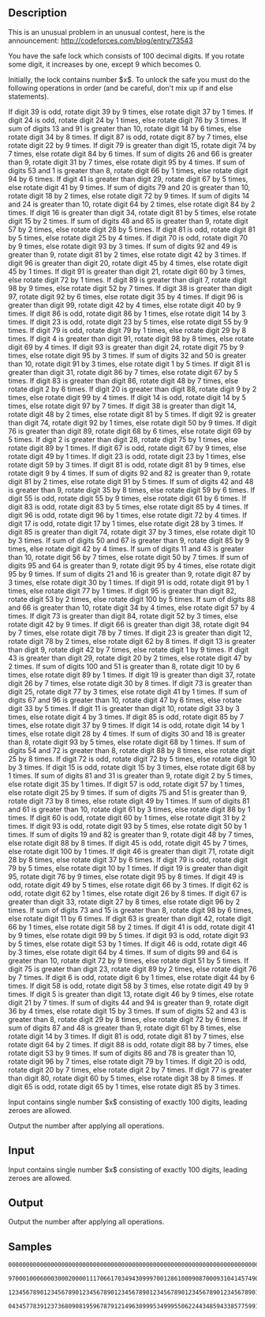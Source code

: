 ## Description

<div><p><span class="tex-font-style-it">This is an unusual problem in an unusual contest, here is the announcement: <a href="//codeforces.com/blog/entry/73543">http://codeforces.com/blog/entry/73543</a></span></p><p>You have the safe lock which consists of 100 decimal digits. If you rotate some digit, it increases by one, except 9 which becomes 0.</p><p>Initially, the lock contains number $x$. To unlock the safe you must do the following operations in order (and be careful, don't mix up if and else statements).</p><p>If digit 39 is odd, rotate digit 39 by 9 times, else rotate digit 37 by 1 times. If digit 24 is odd, rotate digit 24 by 1 times, else rotate digit 76 by 3 times. If sum of digits 13 and 91 is greater than 10, rotate digit 14 by 6 times, else rotate digit 34 by 8 times. If digit 87 is odd, rotate digit 87 by 7 times, else rotate digit 22 by 9 times. If digit 79 is greater than digit 15, rotate digit 74 by 7 times, else rotate digit 84 by 6 times. If sum of digits 26 and 66 is greater than 9, rotate digit 31 by 7 times, else rotate digit 95 by 4 times. If sum of digits 53 and 1 is greater than 8, rotate digit 66 by 1 times, else rotate digit 94 by 6 times. If digit 41 is greater than digit 29, rotate digit 67 by 5 times, else rotate digit 41 by 9 times. If sum of digits 79 and 20 is greater than 10, rotate digit 18 by 2 times, else rotate digit 72 by 9 times. If sum of digits 14 and 24 is greater than 10, rotate digit 64 by 2 times, else rotate digit 84 by 2 times. If digit 16 is greater than digit 34, rotate digit 81 by 5 times, else rotate digit 15 by 2 times. If sum of digits 48 and 65 is greater than 9, rotate digit 57 by 2 times, else rotate digit 28 by 5 times. If digit 81 is odd, rotate digit 81 by 5 times, else rotate digit 25 by 4 times. If digit 70 is odd, rotate digit 70 by 9 times, else rotate digit 93 by 3 times. If sum of digits 92 and 49 is greater than 9, rotate digit 81 by 2 times, else rotate digit 42 by 3 times. If digit 96 is greater than digit 20, rotate digit 45 by 4 times, else rotate digit 45 by 1 times. If digit 91 is greater than digit 21, rotate digit 60 by 3 times, else rotate digit 72 by 1 times. If digit 89 is greater than digit 7, rotate digit 98 by 9 times, else rotate digit 52 by 7 times. If digit 38 is greater than digit 97, rotate digit 92 by 6 times, else rotate digit 35 by 4 times. If digit 96 is greater than digit 99, rotate digit 42 by 4 times, else rotate digit 40 by 9 times. If digit 86 is odd, rotate digit 86 by 1 times, else rotate digit 14 by 3 times. If digit 23 is odd, rotate digit 23 by 5 times, else rotate digit 55 by 9 times. If digit 79 is odd, rotate digit 79 by 1 times, else rotate digit 29 by 8 times. If digit 4 is greater than digit 91, rotate digit 98 by 8 times, else rotate digit 69 by 4 times. If digit 93 is greater than digit 24, rotate digit 75 by 9 times, else rotate digit 95 by 3 times. If sum of digits 32 and 50 is greater than 10, rotate digit 91 by 3 times, else rotate digit 1 by 5 times. If digit 81 is greater than digit 31, rotate digit 86 by 7 times, else rotate digit 67 by 5 times. If digit 83 is greater than digit 86, rotate digit 48 by 7 times, else rotate digit 2 by 6 times. If digit 20 is greater than digit 88, rotate digit 9 by 2 times, else rotate digit 99 by 4 times. If digit 14 is odd, rotate digit 14 by 5 times, else rotate digit 97 by 7 times. If digit 38 is greater than digit 14, rotate digit 48 by 2 times, else rotate digit 81 by 5 times. If digit 92 is greater than digit 74, rotate digit 92 by 1 times, else rotate digit 50 by 9 times. If digit 76 is greater than digit 89, rotate digit 68 by 6 times, else rotate digit 69 by 5 times. If digit 2 is greater than digit 28, rotate digit 75 by 1 times, else rotate digit 89 by 1 times. If digit 67 is odd, rotate digit 67 by 9 times, else rotate digit 49 by 1 times. If digit 23 is odd, rotate digit 23 by 1 times, else rotate digit 59 by 3 times. If digit 81 is odd, rotate digit 81 by 9 times, else rotate digit 9 by 4 times. If sum of digits 92 and 82 is greater than 9, rotate digit 81 by 2 times, else rotate digit 91 by 5 times. If sum of digits 42 and 48 is greater than 9, rotate digit 35 by 8 times, else rotate digit 59 by 6 times. If digit 55 is odd, rotate digit 55 by 9 times, else rotate digit 61 by 6 times. If digit 83 is odd, rotate digit 83 by 5 times, else rotate digit 85 by 4 times. If digit 96 is odd, rotate digit 96 by 1 times, else rotate digit 72 by 4 times. If digit 17 is odd, rotate digit 17 by 1 times, else rotate digit 28 by 3 times. If digit 85 is greater than digit 74, rotate digit 37 by 3 times, else rotate digit 10 by 3 times. If sum of digits 50 and 67 is greater than 9, rotate digit 85 by 9 times, else rotate digit 42 by 4 times. If sum of digits 11 and 43 is greater than 10, rotate digit 56 by 7 times, else rotate digit 50 by 7 times. If sum of digits 95 and 64 is greater than 9, rotate digit 95 by 4 times, else rotate digit 95 by 9 times. If sum of digits 21 and 16 is greater than 9, rotate digit 87 by 3 times, else rotate digit 30 by 1 times. If digit 91 is odd, rotate digit 91 by 1 times, else rotate digit 77 by 1 times. If digit 95 is greater than digit 82, rotate digit 53 by 2 times, else rotate digit 100 by 5 times. If sum of digits 88 and 66 is greater than 10, rotate digit 34 by 4 times, else rotate digit 57 by 4 times. If digit 73 is greater than digit 84, rotate digit 52 by 3 times, else rotate digit 42 by 9 times. If digit 66 is greater than digit 38, rotate digit 94 by 7 times, else rotate digit 78 by 7 times. If digit 23 is greater than digit 12, rotate digit 78 by 2 times, else rotate digit 62 by 8 times. If digit 13 is greater than digit 9, rotate digit 42 by 7 times, else rotate digit 1 by 9 times. If digit 43 is greater than digit 29, rotate digit 20 by 2 times, else rotate digit 47 by 2 times. If sum of digits 100 and 51 is greater than 8, rotate digit 10 by 6 times, else rotate digit 89 by 1 times. If digit 19 is greater than digit 37, rotate digit 26 by 7 times, else rotate digit 30 by 8 times. If digit 73 is greater than digit 25, rotate digit 77 by 3 times, else rotate digit 41 by 1 times. If sum of digits 67 and 96 is greater than 10, rotate digit 47 by 6 times, else rotate digit 33 by 5 times. If digit 11 is greater than digit 10, rotate digit 33 by 3 times, else rotate digit 4 by 3 times. If digit 85 is odd, rotate digit 85 by 7 times, else rotate digit 37 by 9 times. If digit 14 is odd, rotate digit 14 by 1 times, else rotate digit 28 by 4 times. If sum of digits 30 and 18 is greater than 8, rotate digit 93 by 5 times, else rotate digit 68 by 1 times. If sum of digits 54 and 72 is greater than 8, rotate digit 88 by 8 times, else rotate digit 25 by 8 times. If digit 72 is odd, rotate digit 72 by 5 times, else rotate digit 10 by 3 times. If digit 15 is odd, rotate digit 15 by 3 times, else rotate digit 68 by 1 times. If sum of digits 81 and 31 is greater than 9, rotate digit 2 by 5 times, else rotate digit 35 by 1 times. If digit 57 is odd, rotate digit 57 by 1 times, else rotate digit 25 by 9 times. If sum of digits 75 and 51 is greater than 9, rotate digit 73 by 8 times, else rotate digit 49 by 1 times. If sum of digits 81 and 61 is greater than 10, rotate digit 61 by 3 times, else rotate digit 88 by 1 times. If digit 60 is odd, rotate digit 60 by 1 times, else rotate digit 31 by 2 times. If digit 93 is odd, rotate digit 93 by 5 times, else rotate digit 50 by 1 times. If sum of digits 19 and 82 is greater than 9, rotate digit 48 by 7 times, else rotate digit 88 by 8 times. If digit 45 is odd, rotate digit 45 by 7 times, else rotate digit 100 by 1 times. If digit 46 is greater than digit 71, rotate digit 28 by 8 times, else rotate digit 37 by 6 times. If digit 79 is odd, rotate digit 79 by 5 times, else rotate digit 10 by 1 times. If digit 19 is greater than digit 95, rotate digit 76 by 9 times, else rotate digit 95 by 8 times. If digit 49 is odd, rotate digit 49 by 5 times, else rotate digit 66 by 3 times. If digit 62 is odd, rotate digit 62 by 1 times, else rotate digit 26 by 8 times. If digit 67 is greater than digit 33, rotate digit 27 by 8 times, else rotate digit 96 by 2 times. If sum of digits 73 and 15 is greater than 8, rotate digit 98 by 6 times, else rotate digit 11 by 6 times. If digit 63 is greater than digit 42, rotate digit 66 by 1 times, else rotate digit 58 by 2 times. If digit 41 is odd, rotate digit 41 by 9 times, else rotate digit 99 by 5 times. If digit 93 is odd, rotate digit 93 by 5 times, else rotate digit 53 by 1 times. If digit 46 is odd, rotate digit 46 by 3 times, else rotate digit 64 by 4 times. If sum of digits 99 and 64 is greater than 10, rotate digit 72 by 9 times, else rotate digit 51 by 5 times. If digit 75 is greater than digit 23, rotate digit 89 by 2 times, else rotate digit 76 by 7 times. If digit 6 is odd, rotate digit 6 by 1 times, else rotate digit 44 by 6 times. If digit 58 is odd, rotate digit 58 by 3 times, else rotate digit 49 by 9 times. If digit 5 is greater than digit 13, rotate digit 46 by 9 times, else rotate digit 21 by 7 times. If sum of digits 44 and 94 is greater than 9, rotate digit 36 by 4 times, else rotate digit 15 by 3 times. If sum of digits 52 and 43 is greater than 8, rotate digit 29 by 8 times, else rotate digit 72 by 6 times. If sum of digits 87 and 48 is greater than 9, rotate digit 61 by 8 times, else rotate digit 14 by 3 times. If digit 81 is odd, rotate digit 81 by 7 times, else rotate digit 64 by 2 times. If digit 88 is odd, rotate digit 88 by 7 times, else rotate digit 53 by 9 times. If sum of digits 86 and 78 is greater than 10, rotate digit 96 by 7 times, else rotate digit 79 by 1 times. If digit 20 is odd, rotate digit 20 by 7 times, else rotate digit 2 by 7 times. If digit 77 is greater than digit 80, rotate digit 60 by 5 times, else rotate digit 38 by 8 times. If digit 65 is odd, rotate digit 65 by 1 times, else rotate digit 85 by 3 times.</p></div><div class="input-specification"><p>Input contains single number $x$ consisting of exactly 100 digits, leading zeroes are allowed.</p></div><div class="output-specification"><p>Output the number after applying all operations.</p></div>

## Input

<p>Input contains single number $x$ consisting of exactly 100 digits, leading zeroes are allowed.</p>

## Output

<p>Output the number after applying all operations.</p>

## Samples

```input1
0000000000000000000000000000000000000000000000000000000000000000000000000000000000000000000000000000
```

```output1
9700010006000300020000111706617034943099970012861000908700093104145749080706326060507070104603727696
```






```input2
1234567890123456789012345678901234567890123456789012345678901234567890123456789012345678901234567890
```

```output2
0434577839123736809081959678791214963899953499955062244348594338577599113453106002302374004287484136
```



